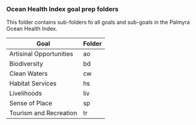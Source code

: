 ### Ocean Health Index goal prep folders

This folder contains sub-folders fo all goals and sub-goals in the Palmyra Ocean Health Index.  

| Goal                    | Folder |
| ----------------------- | ------ |
| Artisinal Opportunities | ao     |
| Biodiversity            | bd     |
| Clean Waters            | cw     |
| Habitat Services        | hs     |
| Livelihoods             | liv    |
| Sense of Place          | sp     |
| Tourism and Recreation  | tr     |

